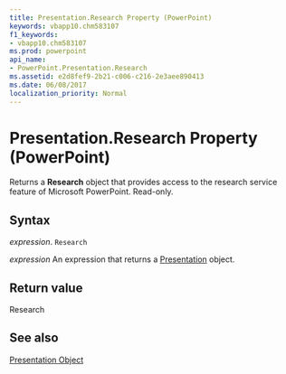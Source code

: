 ```yaml
---
title: Presentation.Research Property (PowerPoint)
keywords: vbapp10.chm583107
f1_keywords:
- vbapp10.chm583107
ms.prod: powerpoint
api_name:
- PowerPoint.Presentation.Research
ms.assetid: e2d8fef9-2b21-c006-c216-2e3aee890413
ms.date: 06/08/2017
localization_priority: Normal
---
```



# Presentation.Research Property (PowerPoint)

Returns a  **Research** object that provides access to the research service feature of Microsoft PowerPoint. Read-only.


## Syntax

 _expression_. `Research`

 _expression_ An expression that returns a [Presentation](./PowerPoint.Presentation.md) object.


## Return value

Research


## See also


[Presentation Object](PowerPoint.Presentation.md)

